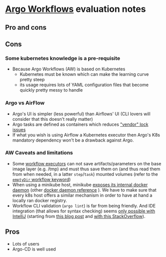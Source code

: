 # [Argo Workflows](https://argoproj.github.io/argo-workflows/) evaluation notes

## Pro and cons

## Cons

### Some kubernetes knowledge is a pre-requisite
- Because Argo Workflows (AW) is based on Kubernetes
  - Kubernetes must be known which can make the learning curve pretty steep  
  - its usage requires lots of YAML configuration files that become quickly
    pretty messy to handle

### Argo vs AirFlow

- Argo's UI is simpler (less powerful) than Airflows' UI (CLI lovers will consider that this doesn't really matter)
- Argo tasks are defined as containers which reduces ["vendor" lock issues](https://youtu.be/oXPgX7G_eow?t=684)
- If what you wish is using Airflow a Kubernetes executor then Argo's K8s mandatory dependency won't be a drawback against Argo.

### AW Caveats and limitations

- Some [workflow executors](https://argoproj.github.io/argo-workflows/workflow-executors/) can not save artifacts/parameters on the base image layer (e.g. /tmp) and must thus save them on (and thus read them from when needed, in a latter `step`/`task`) mounted volumes (refer to the [`emptyDir` workflow keyword](https://argoproj.github.io/argo-workflows/empty-dir/))
- When using a minikube host, minikube [exposes its internal docker daemon](https://stackoverflow.com/questions/42564058/how-to-use-local-docker-images-with-minikube) (other [docker daemon reference](https://stackoverflow.com/questions/52310599/what-does-minikube-docker-env-mean) ).
  We have to make sure that every k8s host offers a similar mechanism in order
  to have at hand a locally ran docker registry.
- Workflow CLI validation (`argo lint`) is far from being friendly. And IDE
  integration (that allows for syntax checking) seems
  [only possible with IntelliJ](https://docs.google.com/document/d/1BCPQx10mq4GO8x6ZRIt1XMONDxcR3OoHdBAEPYP4WiM) (starting from
  [this blog post](https://blog.argoproj.io/argo-workflows-v2-10-d20beeee5df3)
  and [with this StackOverflow](https://stackoverflow.com/questions/63650784/adding-argo-crd-validations-to-vscode)).

## Pros

- Lots of users
- Argo-CD is well used
